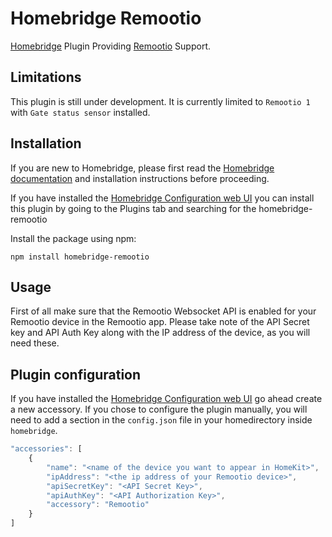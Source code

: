 # Homebridge Remootio

[Homebridge](https://homebridge.io) Plugin Providing [Remootio](https://www.remootio.com/) Support.

## Limitations

This plugin is still under development. It is currently limited to `Remootio 1` with `Gate status sensor` installed.

## Installation

If you are new to Homebridge, please first read the [Homebridge](https://homebridge.io) [documentation](https://github.com/homebridge/homebridge/wiki) and installation instructions before proceeding.

If you have installed the [Homebridge Configuration web UI](https://github.com/oznu/homebridge-config-ui-x) you can install this plugin by going to the Plugins tab and searching for the homebridge-remootio 


Install the package using npm:
```
npm install homebridge-remootio
```

## Usage
First of all make sure that the Remootio Websocket API is enabled for your Remootio device in the Remootio app. Please take note of the API Secret key and API Auth Key along with the IP address of the device, as you will need these.

## Plugin configuration
If you have installed the [Homebridge Configuration web UI](https://github.com/oznu/homebridge-config-ui-x) go ahead create a new accessory. 
If you chose to configure the plugin manually, you will need to add a section in the `config.json` file in your homedirectory inside `homebridge`.

```js
"accessories": [
    {
        "name": "<name of the device you want to appear in HomeKit>",
        "ipAddress": "<the ip address of your Remootio device>",
        "apiSecretKey": "<API Secret Key>",
        "apiAuthKey": "<API Authorization Key>",
        "accessory": "Remootio"
    }
]
```



